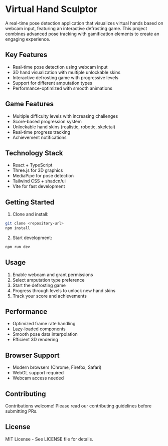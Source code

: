 # Virtual Hand Sculptor

A real-time pose detection application that visualizes virtual hands based on webcam input, featuring an interactive defrosting game. This project combines advanced pose tracking with gamification elements to create an engaging experience.

## Key Features

- Real-time pose detection using webcam input
- 3D hand visualization with multiple unlockable skins
- Interactive defrosting game with progressive levels
- Support for different amputation types
- Performance-optimized with smooth animations

## Game Features

- Multiple difficulty levels with increasing challenges
- Score-based progression system
- Unlockable hand skins (realistic, robotic, skeletal)
- Real-time progress tracking
- Achievement notifications

## Technology Stack

- React + TypeScript
- Three.js for 3D graphics
- MediaPipe for pose detection
- Tailwind CSS + shadcn/ui
- Vite for fast development

## Getting Started

1. Clone and install:
```bash
git clone <repository-url>
npm install
```

2. Start development:
```bash
npm run dev
```

## Usage

1. Enable webcam and grant permissions
2. Select amputation type preference
3. Start the defrosting game
4. Progress through levels to unlock new hand skins
5. Track your score and achievements

## Performance

- Optimized frame rate handling
- Lazy-loaded components
- Smooth pose data interpolation
- Efficient 3D rendering

## Browser Support

- Modern browsers (Chrome, Firefox, Safari)
- WebGL support required
- Webcam access needed

## Contributing

Contributions welcome! Please read our contributing guidelines before submitting PRs.

## License

MIT License - See LICENSE file for details.